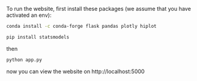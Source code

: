 To run the website, first install these packages (we assume that you have activated an env):

```sh
conda install -c conda-forge flask pandas plotly hiplot
```

```sh 
pip install statsmodels
```



then 

```sh
python app.py
```

now you can view the website on http://localhost:5000
